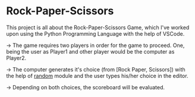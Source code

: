 # Rock-Paper-Scissors
This project is all about the Rock-Paper-Scissors Game, which I've worked upon using the Python Programming Language with the help of VSCode.

-> The game requires two players in order for the game to proceed. One, being the user as Player1 and other player would be the computer as Player2.

-> The computer generates it's choice (from [Rock Paper, Scissors]) with the help of <ins>random</ins> module and the user types his/her choice in the editor.

-> Depending on both choices, the scoreboard will be evaluated.
